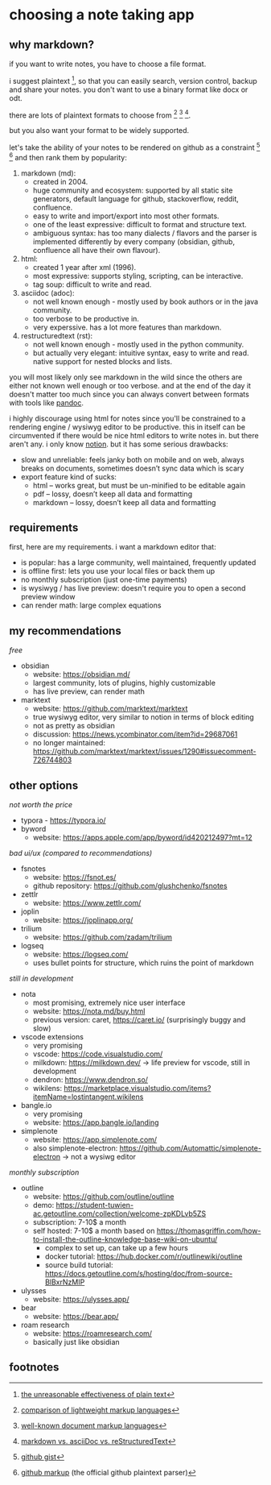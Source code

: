 # choosing a note taking app

## why markdown?

if you want to write notes, you have to choose a file format.

i suggest plaintext [^plain], so that you can easily search, version control, backup and share your notes. you don't want to use a binary format like docx or odt.

there are lots of plaintext formats to choose from [^comp1] [^comp2] [^comp3].

but you also want your format to be widely supported.

let's take the ability of your notes to be rendered on github as a constraint [^gh1] [^gh2] and then rank them by popularity:

1. markdown (md):
      - created in 2004.
      - huge community and ecosystem: supported by all static site generators, default language for github, stackoverflow, reddit, confluence.
      - easy to write and import/export into most other formats.
      - one of the least expressive: difficult to format and structure text.
      - ambiguous syntax: has too many dialects / flavors and the parser is implemented differently by every company (obsidian, github, confluence all have their own flavour).
2. html:
      - created 1 year after xml (1996).
      - most expressive: supports styling, scripting, can be interactive.
      - tag soup: difficult to write and read.
3. asciidoc (adoc):
      - not well known enough - mostly used by book authors or in the java community.
      - too verbose to be productive in.
      - very experssive. has a lot more features than markdown.
4. restructuredtext (rst):
      - not well known enough - mostly used in the python community.
      - but actually very elegant: intuitive syntax, easy to write and read. native support for nested blocks and lists.

you will most likely only see markdown in the wild since the others are either not known well enough or too verbose. and at the end of the day it doesn't matter too much since you can always convert between formats with tools like [pandoc](https://pandoc.org/).

i highly discourage using html for notes since you'll be constrained to a rendering engine / wysiwyg editor to be productive. this in itself can be circumvented if there would be nice html editors to write notes in. but there aren't any. i only know [notion](https://www.notion.so/). but it has some serious drawbacks:

- slow and unreliable: feels janky both on mobile and on web, always breaks on documents, sometimes doesn’t sync data which is scary
- export feature kind of sucks:
     - html – works great, but must be un-minified to be editable again
     - pdf – lossy, doesn’t keep all data and formatting
     - markdown – lossy, doesn’t keep all data and formatting

## requirements

first, here are my requirements. i want a markdown editor that:

- is popular: has a large community, well maintained, frequently updated
- is offline first: lets you use your local files or back them up
- no monthly subscription (just one-time payments)
- is wysiwyg / has live preview: doesn't require you to open a second preview window
- can render math: large complex equations

## my recommendations

_free_

- obsidian
     - website: https://obsidian.md/
     - largest community, lots of plugins, highly customizable
     - has live preview, can render math
- marktext
     - website: https://github.com/marktext/marktext
     - true wysiwyg editor, very similar to notion in terms of block editing
     - not as pretty as obsidian
     - discussion: https://news.ycombinator.com/item?id=29687061
     - no longer maintained: https://github.com/marktext/marktext/issues/1290#issuecomment-726744803

## other options

_not worth the price_

- typora
      - https://typora.io/
- byword
     - website: https://apps.apple.com/app/byword/id420212497?mt=12

_bad ui/ux (compared to recommendations)_

- fsnotes
     - website: https://fsnot.es/
     - github repository: https://github.com/glushchenko/fsnotes
- zettlr
     - website: https://www.zettlr.com/
- joplin
     - website: https://joplinapp.org/
- trilium
     - website: https://github.com/zadam/trilium
- logseq
     - website: https://logseq.com/
     - uses bullet points for structure, which ruins the point of markdown

_still in development_

- nota
     - most promising, extremely nice user interface
     - website: https://nota.md/buy.html
     - previous version: caret, https://caret.io/ (surprisingly buggy and slow)
- vscode extensions
     - very promising
     - vscode: https://code.visualstudio.com/
     - milkdown: https://milkdown.dev/ → life preview for vscode, still in development
     - dendron: https://www.dendron.so/
     - wikilens: https://marketplace.visualstudio.com/items?itemName=lostintangent.wikilens
- bangle.io
     - very promising
     - website: https://app.bangle.io/landing
- simplenote
     - website: https://app.simplenote.com/
     - also simplenote-electron: https://github.com/Automattic/simplenote-electron → not a wysiwg editor

_monthly subscription_

- outline
     - website: https://github.com/outline/outline
     - demo: https://student-tuwien-ac.getoutline.com/collection/welcome-zpKDLvb5ZS
     - subscription: 7-10$ a month
     - self hosted: 7-10$ a month based on https://thomasgriffin.com/how-to-install-the-outline-knowledge-base-wiki-on-ubuntu/
          - complex to set up, can take up a few hours
          - docker tutorial: https://hub.docker.com/r/outlinewiki/outline
          - source build tutorial: https://docs.getoutline.com/s/hosting/doc/from-source-BlBxrNzMIP
- ulysses
     - website: https://ulysses.app/
- bear
     - website: https://bear.app/
- roam research
     - website: https://roamresearch.com/
     - basically just like obsidian

## footnotes

[^plain]: [the unreasonable effectiveness of plain text](https://www.youtube.com/watch?v=WgV6M1LyfNY)
[^comp1]: [comparison of lightweight markup languages](https://en.m.wikipedia.org/wiki/Lightweight_markup_language#:~:text=Comparison%20of%20language%20features)
[^comp2]: [well-known document markup languages](https://en.m.wikipedia.org/wiki/List_of_document_markup_languages#:~:text=Well%2Dknown%20document%20markup%20languages)
[^comp3]: [markdown vs. asciiDoc vs. reStructuredText](https://www.dewanahmed.com/markdown-asciidoc-restructuredtext/)
[^gh1]: [github gist](https://gist.github.com/ChrisTollefson/a3af6d902a74a0afd1c2d79aadc9bb3f)
[^gh2]: [github markup](https://github.com/github/markup) (the official github plaintext parser)
